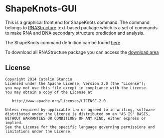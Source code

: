 ShapeKnots-GUI
==============

This is a graphical front end for ShapeKnots command. The command belongs to [RNAStructure](http://rna.urmc.rochester.edu/RNAstructure.html) text-based package which is a set of commands to make RNA and DNA secondary structure prediction and analysis.

The ShapeKnots command definition can be found [here](http://rna.urmc.rochester.edu/Text/ShapeKnots.html).

To download all RNAStructure package you can access the [download area](http://rna.urmc.rochester.edu/RNAstructureDownload.html)

##  License
    Copyright 2014 Catalin Stanciu
    Licensed under the Apache License, Version 2.0 (the "License");
    you may not use this file except in compliance with the License.
    You may obtain a copy of the License at

       http://www.apache.org/licenses/LICENSE-2.0

    Unless required by applicable law or agreed to in writing, software
    distributed under the License is distributed on an "AS IS" BASIS,
    WITHOUT WARRANTIES OR CONDITIONS OF ANY KIND, either express or implied.
    See the License for the specific language governing permissions and
    limitations under the License.
